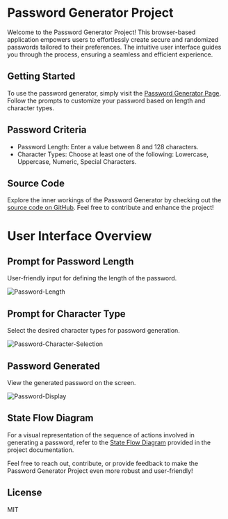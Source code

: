 # Password Generator Project
Welcome to the Password Generator Project! This browser-based application empowers users to effortlessly create secure and randomized passwords tailored to their preferences. The intuitive user interface guides you through the process, ensuring a seamless and efficient experience.

## Getting Started
To use the password generator, simply visit the [Password Generator Page][pass-gen]. Follow the prompts to customize your password based on length and character types.

## Password Criteria
- Password Length: Enter a value between 8 and 128 characters.
- Character Types: Choose at least one of the following: Lowercase, Uppercase, Numeric, Special Characters.

## Source Code
Explore the inner workings of the Password Generator by checking out the [source code on GitHub][javascript-code]. Feel free to contribute and enhance the project!

# User Interface Overview

## Prompt for Password Length
User-friendly input for defining the length of the password.

![Password-Length](https://github.com/naturuplift/password-generator/assets/23546356/4957e491-4513-470e-aed6-cea98830c60e)

## Prompt for Character Type
Select the desired character types for password generation.

![Password-Character-Selection](https://github.com/naturuplift/password-generator/assets/23546356/b9f8c984-3fb7-40b0-9cac-b2294a664999)

## Password Generated
View the generated password on the screen.

![Password-Display](https://github.com/naturuplift/password-generator/assets/23546356/dce432d0-7d51-44fa-9142-06f3afeda505)

## State Flow Diagram
For a visual representation of the sequence of actions involved in generating a password, refer to the [State Flow Diagram][state-flow] provided in the project documentation.

Feel free to reach out, contribute, or provide feedback to make the Password Generator Project even more robust and user-friendly!

## License
MIT

[pass-gen]: <https://naturuplift.github.io/password-generator/>
[javascript-code]: <https://github.com/naturuplift/password-generator/blob/main/Assets/scripts/script.js>
[state-flow]: <https://github.com/naturuplift/password-generator/blob/main/Password-Generator_v2.png>
